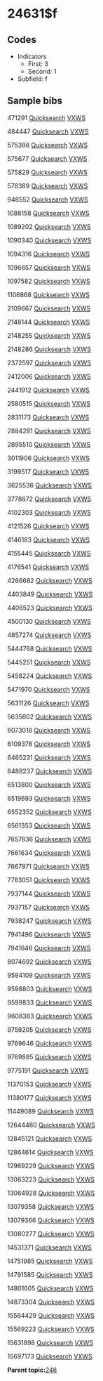 # 24631$f

## Codes

-   Indicators
    -   First: 3
    -   Second: 1
-   Subfield: f

## Sample bibs

471291 [Quicksearch](https://search.library.yale.edu/catalog/471291) [VXWS](http://prodorbis.library.yale.edu:7014/vxws/GetHoldingsService?bibId=471291)

484447 [Quicksearch](https://search.library.yale.edu/catalog/484447) [VXWS](http://prodorbis.library.yale.edu:7014/vxws/GetHoldingsService?bibId=484447)

575398 [Quicksearch](https://search.library.yale.edu/catalog/575398) [VXWS](http://prodorbis.library.yale.edu:7014/vxws/GetHoldingsService?bibId=575398)

575677 [Quicksearch](https://search.library.yale.edu/catalog/575677) [VXWS](http://prodorbis.library.yale.edu:7014/vxws/GetHoldingsService?bibId=575677)

575829 [Quicksearch](https://search.library.yale.edu/catalog/575829) [VXWS](http://prodorbis.library.yale.edu:7014/vxws/GetHoldingsService?bibId=575829)

578389 [Quicksearch](https://search.library.yale.edu/catalog/578389) [VXWS](http://prodorbis.library.yale.edu:7014/vxws/GetHoldingsService?bibId=578389)

946552 [Quicksearch](https://search.library.yale.edu/catalog/946552) [VXWS](http://prodorbis.library.yale.edu:7014/vxws/GetHoldingsService?bibId=946552)

1088158 [Quicksearch](https://search.library.yale.edu/catalog/1088158) [VXWS](http://prodorbis.library.yale.edu:7014/vxws/GetHoldingsService?bibId=1088158)

1089202 [Quicksearch](https://search.library.yale.edu/catalog/1089202) [VXWS](http://prodorbis.library.yale.edu:7014/vxws/GetHoldingsService?bibId=1089202)

1090340 [Quicksearch](https://search.library.yale.edu/catalog/1090340) [VXWS](http://prodorbis.library.yale.edu:7014/vxws/GetHoldingsService?bibId=1090340)

1094316 [Quicksearch](https://search.library.yale.edu/catalog/1094316) [VXWS](http://prodorbis.library.yale.edu:7014/vxws/GetHoldingsService?bibId=1094316)

1096657 [Quicksearch](https://search.library.yale.edu/catalog/1096657) [VXWS](http://prodorbis.library.yale.edu:7014/vxws/GetHoldingsService?bibId=1096657)

1097582 [Quicksearch](https://search.library.yale.edu/catalog/1097582) [VXWS](http://prodorbis.library.yale.edu:7014/vxws/GetHoldingsService?bibId=1097582)

1106868 [Quicksearch](https://search.library.yale.edu/catalog/1106868) [VXWS](http://prodorbis.library.yale.edu:7014/vxws/GetHoldingsService?bibId=1106868)

2109667 [Quicksearch](https://search.library.yale.edu/catalog/2109667) [VXWS](http://prodorbis.library.yale.edu:7014/vxws/GetHoldingsService?bibId=2109667)

2148144 [Quicksearch](https://search.library.yale.edu/catalog/2148144) [VXWS](http://prodorbis.library.yale.edu:7014/vxws/GetHoldingsService?bibId=2148144)

2148255 [Quicksearch](https://search.library.yale.edu/catalog/2148255) [VXWS](http://prodorbis.library.yale.edu:7014/vxws/GetHoldingsService?bibId=2148255)

2148286 [Quicksearch](https://search.library.yale.edu/catalog/2148286) [VXWS](http://prodorbis.library.yale.edu:7014/vxws/GetHoldingsService?bibId=2148286)

2372597 [Quicksearch](https://search.library.yale.edu/catalog/2372597) [VXWS](http://prodorbis.library.yale.edu:7014/vxws/GetHoldingsService?bibId=2372597)

2412006 [Quicksearch](https://search.library.yale.edu/catalog/2412006) [VXWS](http://prodorbis.library.yale.edu:7014/vxws/GetHoldingsService?bibId=2412006)

2441912 [Quicksearch](https://search.library.yale.edu/catalog/2441912) [VXWS](http://prodorbis.library.yale.edu:7014/vxws/GetHoldingsService?bibId=2441912)

2580515 [Quicksearch](https://search.library.yale.edu/catalog/2580515) [VXWS](http://prodorbis.library.yale.edu:7014/vxws/GetHoldingsService?bibId=2580515)

2831173 [Quicksearch](https://search.library.yale.edu/catalog/2831173) [VXWS](http://prodorbis.library.yale.edu:7014/vxws/GetHoldingsService?bibId=2831173)

2884281 [Quicksearch](https://search.library.yale.edu/catalog/2884281) [VXWS](http://prodorbis.library.yale.edu:7014/vxws/GetHoldingsService?bibId=2884281)

2895510 [Quicksearch](https://search.library.yale.edu/catalog/2895510) [VXWS](http://prodorbis.library.yale.edu:7014/vxws/GetHoldingsService?bibId=2895510)

3011906 [Quicksearch](https://search.library.yale.edu/catalog/3011906) [VXWS](http://prodorbis.library.yale.edu:7014/vxws/GetHoldingsService?bibId=3011906)

3199517 [Quicksearch](https://search.library.yale.edu/catalog/3199517) [VXWS](http://prodorbis.library.yale.edu:7014/vxws/GetHoldingsService?bibId=3199517)

3625536 [Quicksearch](https://search.library.yale.edu/catalog/3625536) [VXWS](http://prodorbis.library.yale.edu:7014/vxws/GetHoldingsService?bibId=3625536)

3778672 [Quicksearch](https://search.library.yale.edu/catalog/3778672) [VXWS](http://prodorbis.library.yale.edu:7014/vxws/GetHoldingsService?bibId=3778672)

4102303 [Quicksearch](https://search.library.yale.edu/catalog/4102303) [VXWS](http://prodorbis.library.yale.edu:7014/vxws/GetHoldingsService?bibId=4102303)

4121526 [Quicksearch](https://search.library.yale.edu/catalog/4121526) [VXWS](http://prodorbis.library.yale.edu:7014/vxws/GetHoldingsService?bibId=4121526)

4146183 [Quicksearch](https://search.library.yale.edu/catalog/4146183) [VXWS](http://prodorbis.library.yale.edu:7014/vxws/GetHoldingsService?bibId=4146183)

4155445 [Quicksearch](https://search.library.yale.edu/catalog/4155445) [VXWS](http://prodorbis.library.yale.edu:7014/vxws/GetHoldingsService?bibId=4155445)

4176541 [Quicksearch](https://search.library.yale.edu/catalog/4176541) [VXWS](http://prodorbis.library.yale.edu:7014/vxws/GetHoldingsService?bibId=4176541)

4266682 [Quicksearch](https://search.library.yale.edu/catalog/4266682) [VXWS](http://prodorbis.library.yale.edu:7014/vxws/GetHoldingsService?bibId=4266682)

4403849 [Quicksearch](https://search.library.yale.edu/catalog/4403849) [VXWS](http://prodorbis.library.yale.edu:7014/vxws/GetHoldingsService?bibId=4403849)

4406523 [Quicksearch](https://search.library.yale.edu/catalog/4406523) [VXWS](http://prodorbis.library.yale.edu:7014/vxws/GetHoldingsService?bibId=4406523)

4500130 [Quicksearch](https://search.library.yale.edu/catalog/4500130) [VXWS](http://prodorbis.library.yale.edu:7014/vxws/GetHoldingsService?bibId=4500130)

4857274 [Quicksearch](https://search.library.yale.edu/catalog/4857274) [VXWS](http://prodorbis.library.yale.edu:7014/vxws/GetHoldingsService?bibId=4857274)

5444768 [Quicksearch](https://search.library.yale.edu/catalog/5444768) [VXWS](http://prodorbis.library.yale.edu:7014/vxws/GetHoldingsService?bibId=5444768)

5445251 [Quicksearch](https://search.library.yale.edu/catalog/5445251) [VXWS](http://prodorbis.library.yale.edu:7014/vxws/GetHoldingsService?bibId=5445251)

5458224 [Quicksearch](https://search.library.yale.edu/catalog/5458224) [VXWS](http://prodorbis.library.yale.edu:7014/vxws/GetHoldingsService?bibId=5458224)

5471970 [Quicksearch](https://search.library.yale.edu/catalog/5471970) [VXWS](http://prodorbis.library.yale.edu:7014/vxws/GetHoldingsService?bibId=5471970)

5631126 [Quicksearch](https://search.library.yale.edu/catalog/5631126) [VXWS](http://prodorbis.library.yale.edu:7014/vxws/GetHoldingsService?bibId=5631126)

5635602 [Quicksearch](https://search.library.yale.edu/catalog/5635602) [VXWS](http://prodorbis.library.yale.edu:7014/vxws/GetHoldingsService?bibId=5635602)

6073018 [Quicksearch](https://search.library.yale.edu/catalog/6073018) [VXWS](http://prodorbis.library.yale.edu:7014/vxws/GetHoldingsService?bibId=6073018)

6109378 [Quicksearch](https://search.library.yale.edu/catalog/6109378) [VXWS](http://prodorbis.library.yale.edu:7014/vxws/GetHoldingsService?bibId=6109378)

6465231 [Quicksearch](https://search.library.yale.edu/catalog/6465231) [VXWS](http://prodorbis.library.yale.edu:7014/vxws/GetHoldingsService?bibId=6465231)

6488237 [Quicksearch](https://search.library.yale.edu/catalog/6488237) [VXWS](http://prodorbis.library.yale.edu:7014/vxws/GetHoldingsService?bibId=6488237)

6513800 [Quicksearch](https://search.library.yale.edu/catalog/6513800) [VXWS](http://prodorbis.library.yale.edu:7014/vxws/GetHoldingsService?bibId=6513800)

6519693 [Quicksearch](https://search.library.yale.edu/catalog/6519693) [VXWS](http://prodorbis.library.yale.edu:7014/vxws/GetHoldingsService?bibId=6519693)

6552352 [Quicksearch](https://search.library.yale.edu/catalog/6552352) [VXWS](http://prodorbis.library.yale.edu:7014/vxws/GetHoldingsService?bibId=6552352)

6561353 [Quicksearch](https://search.library.yale.edu/catalog/6561353) [VXWS](http://prodorbis.library.yale.edu:7014/vxws/GetHoldingsService?bibId=6561353)

7657836 [Quicksearch](https://search.library.yale.edu/catalog/7657836) [VXWS](http://prodorbis.library.yale.edu:7014/vxws/GetHoldingsService?bibId=7657836)

7661634 [Quicksearch](https://search.library.yale.edu/catalog/7661634) [VXWS](http://prodorbis.library.yale.edu:7014/vxws/GetHoldingsService?bibId=7661634)

7667971 [Quicksearch](https://search.library.yale.edu/catalog/7667971) [VXWS](http://prodorbis.library.yale.edu:7014/vxws/GetHoldingsService?bibId=7667971)

7783051 [Quicksearch](https://search.library.yale.edu/catalog/7783051) [VXWS](http://prodorbis.library.yale.edu:7014/vxws/GetHoldingsService?bibId=7783051)

7937144 [Quicksearch](https://search.library.yale.edu/catalog/7937144) [VXWS](http://prodorbis.library.yale.edu:7014/vxws/GetHoldingsService?bibId=7937144)

7937157 [Quicksearch](https://search.library.yale.edu/catalog/7937157) [VXWS](http://prodorbis.library.yale.edu:7014/vxws/GetHoldingsService?bibId=7937157)

7938247 [Quicksearch](https://search.library.yale.edu/catalog/7938247) [VXWS](http://prodorbis.library.yale.edu:7014/vxws/GetHoldingsService?bibId=7938247)

7941496 [Quicksearch](https://search.library.yale.edu/catalog/7941496) [VXWS](http://prodorbis.library.yale.edu:7014/vxws/GetHoldingsService?bibId=7941496)

7941646 [Quicksearch](https://search.library.yale.edu/catalog/7941646) [VXWS](http://prodorbis.library.yale.edu:7014/vxws/GetHoldingsService?bibId=7941646)

8074692 [Quicksearch](https://search.library.yale.edu/catalog/8074692) [VXWS](http://prodorbis.library.yale.edu:7014/vxws/GetHoldingsService?bibId=8074692)

9594109 [Quicksearch](https://search.library.yale.edu/catalog/9594109) [VXWS](http://prodorbis.library.yale.edu:7014/vxws/GetHoldingsService?bibId=9594109)

9598803 [Quicksearch](https://search.library.yale.edu/catalog/9598803) [VXWS](http://prodorbis.library.yale.edu:7014/vxws/GetHoldingsService?bibId=9598803)

9599833 [Quicksearch](https://search.library.yale.edu/catalog/9599833) [VXWS](http://prodorbis.library.yale.edu:7014/vxws/GetHoldingsService?bibId=9599833)

9608383 [Quicksearch](https://search.library.yale.edu/catalog/9608383) [VXWS](http://prodorbis.library.yale.edu:7014/vxws/GetHoldingsService?bibId=9608383)

9759205 [Quicksearch](https://search.library.yale.edu/catalog/9759205) [VXWS](http://prodorbis.library.yale.edu:7014/vxws/GetHoldingsService?bibId=9759205)

9769646 [Quicksearch](https://search.library.yale.edu/catalog/9769646) [VXWS](http://prodorbis.library.yale.edu:7014/vxws/GetHoldingsService?bibId=9769646)

9769885 [Quicksearch](https://search.library.yale.edu/catalog/9769885) [VXWS](http://prodorbis.library.yale.edu:7014/vxws/GetHoldingsService?bibId=9769885)

9775191 [Quicksearch](https://search.library.yale.edu/catalog/9775191) [VXWS](http://prodorbis.library.yale.edu:7014/vxws/GetHoldingsService?bibId=9775191)

11370153 [Quicksearch](https://search.library.yale.edu/catalog/11370153) [VXWS](http://prodorbis.library.yale.edu:7014/vxws/GetHoldingsService?bibId=11370153)

11380177 [Quicksearch](https://search.library.yale.edu/catalog/11380177) [VXWS](http://prodorbis.library.yale.edu:7014/vxws/GetHoldingsService?bibId=11380177)

11449089 [Quicksearch](https://search.library.yale.edu/catalog/11449089) [VXWS](http://prodorbis.library.yale.edu:7014/vxws/GetHoldingsService?bibId=11449089)

12644480 [Quicksearch](https://search.library.yale.edu/catalog/12644480) [VXWS](http://prodorbis.library.yale.edu:7014/vxws/GetHoldingsService?bibId=12644480)

12845121 [Quicksearch](https://search.library.yale.edu/catalog/12845121) [VXWS](http://prodorbis.library.yale.edu:7014/vxws/GetHoldingsService?bibId=12845121)

12864614 [Quicksearch](https://search.library.yale.edu/catalog/12864614) [VXWS](http://prodorbis.library.yale.edu:7014/vxws/GetHoldingsService?bibId=12864614)

12969229 [Quicksearch](https://search.library.yale.edu/catalog/12969229) [VXWS](http://prodorbis.library.yale.edu:7014/vxws/GetHoldingsService?bibId=12969229)

13063223 [Quicksearch](https://search.library.yale.edu/catalog/13063223) [VXWS](http://prodorbis.library.yale.edu:7014/vxws/GetHoldingsService?bibId=13063223)

13064928 [Quicksearch](https://search.library.yale.edu/catalog/13064928) [VXWS](http://prodorbis.library.yale.edu:7014/vxws/GetHoldingsService?bibId=13064928)

13079358 [Quicksearch](https://search.library.yale.edu/catalog/13079358) [VXWS](http://prodorbis.library.yale.edu:7014/vxws/GetHoldingsService?bibId=13079358)

13079366 [Quicksearch](https://search.library.yale.edu/catalog/13079366) [VXWS](http://prodorbis.library.yale.edu:7014/vxws/GetHoldingsService?bibId=13079366)

13080277 [Quicksearch](https://search.library.yale.edu/catalog/13080277) [VXWS](http://prodorbis.library.yale.edu:7014/vxws/GetHoldingsService?bibId=13080277)

14531371 [Quicksearch](https://search.library.yale.edu/catalog/14531371) [VXWS](http://prodorbis.library.yale.edu:7014/vxws/GetHoldingsService?bibId=14531371)

14751985 [Quicksearch](https://search.library.yale.edu/catalog/14751985) [VXWS](http://prodorbis.library.yale.edu:7014/vxws/GetHoldingsService?bibId=14751985)

14791585 [Quicksearch](https://search.library.yale.edu/catalog/14791585) [VXWS](http://prodorbis.library.yale.edu:7014/vxws/GetHoldingsService?bibId=14791585)

14801605 [Quicksearch](https://search.library.yale.edu/catalog/14801605) [VXWS](http://prodorbis.library.yale.edu:7014/vxws/GetHoldingsService?bibId=14801605)

14873304 [Quicksearch](https://search.library.yale.edu/catalog/14873304) [VXWS](http://prodorbis.library.yale.edu:7014/vxws/GetHoldingsService?bibId=14873304)

15564429 [Quicksearch](https://search.library.yale.edu/catalog/15564429) [VXWS](http://prodorbis.library.yale.edu:7014/vxws/GetHoldingsService?bibId=15564429)

15569223 [Quicksearch](https://search.library.yale.edu/catalog/15569223) [VXWS](http://prodorbis.library.yale.edu:7014/vxws/GetHoldingsService?bibId=15569223)

15631898 [Quicksearch](https://search.library.yale.edu/catalog/15631898) [VXWS](http://prodorbis.library.yale.edu:7014/vxws/GetHoldingsService?bibId=15631898)

15697173 [Quicksearch](https://search.library.yale.edu/catalog/15697173) [VXWS](http://prodorbis.library.yale.edu:7014/vxws/GetHoldingsService?bibId=15697173)

**Parent topic:**[246](../../tags/246/246.md)

